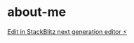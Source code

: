 # about-me

[Edit in StackBlitz next generation editor ⚡️](https://stackblitz.com/~/github.com/willia2k/about-me)